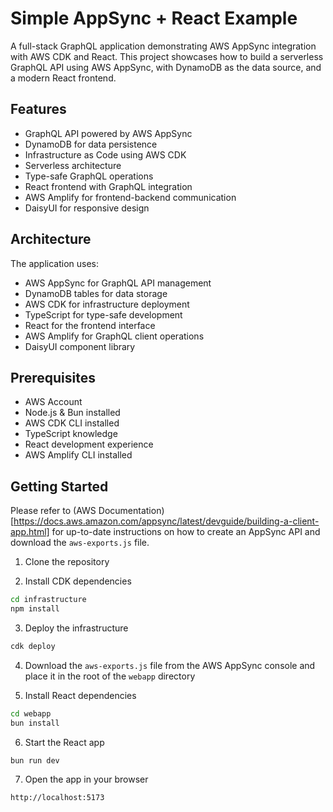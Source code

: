 # Simple AppSync + React Example

A full-stack GraphQL application demonstrating AWS AppSync integration with AWS CDK and React. This project showcases how to build a serverless GraphQL API using AWS AppSync, with DynamoDB as the data source, and a modern React frontend.

## Features

- GraphQL API powered by AWS AppSync
- DynamoDB for data persistence
- Infrastructure as Code using AWS CDK
- Serverless architecture
- Type-safe GraphQL operations
- React frontend with GraphQL integration
- AWS Amplify for frontend-backend communication
- DaisyUI for responsive design

## Architecture

The application uses:

- AWS AppSync for GraphQL API management
- DynamoDB tables for data storage
- AWS CDK for infrastructure deployment
- TypeScript for type-safe development
- React for the frontend interface
- AWS Amplify for GraphQL client operations
- DaisyUI component library

## Prerequisites

- AWS Account
- Node.js & Bun installed
- AWS CDK CLI installed
- TypeScript knowledge
- React development experience
- AWS Amplify CLI installed

## Getting Started

Please refer to (AWS Documentation)[https://docs.aws.amazon.com/appsync/latest/devguide/building-a-client-app.html] for up-to-date instructions on how to create an AppSync API and download the `aws-exports.js` file.

1. Clone the repository

2. Install CDK dependencies

```bash
cd infrastructure
npm install
```

3. Deploy the infrastructure

```bash
cdk deploy
```

4. Download the `aws-exports.js` file from the AWS AppSync console and place it in the root of the `webapp` directory

5. Install React dependencies

```bash
cd webapp
bun install
```

6. Start the React app

```bash
bun run dev
```

7. Open the app in your browser

```bash
http://localhost:5173
```
